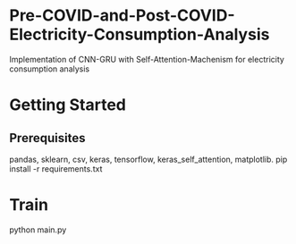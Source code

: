 # Pre-COVID-and-Post-COVID-Electricity-Consumption-Analysis
Implementation of CNN-GRU with Self-Attention-Machenism for electricity consumption analysis
# Getting Started
## Prerequisites
  pandas,
  sklearn,
  csv,
  keras,
  tensorflow,
  keras_self_attention,
  matplotlib.
pip install -r requirements.txt
  # Train
  python main.py
